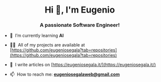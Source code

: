 <h1 align="center">Hi 👋, I'm Eugenio</h1>
<h3 align="center">A passionate Software Engineer!</h3>

- 🌱 &nbsp;I’m currently learning **AI**

- 👨‍💻 &nbsp;All of my projects are available at [https://github.com/eugeniosegala?tab=repositories](https://github.com/eugeniosegala?tab=repositories)

- 📝 &nbsp;I write articles on [https://eugeniosegala.it/](https://eugeniosegala.it/)

- 📫  &nbsp;How to reach me: **eugeniosegalaweb@gmail.com**
